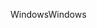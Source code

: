 <span data-ttu-id="c8fc6-101">Windows</span><span class="sxs-lookup"><span data-stu-id="c8fc6-101">Windows</span></span>